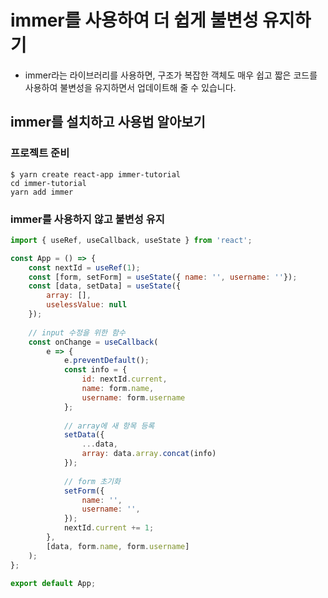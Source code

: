 # immer를 사용하여 더 쉽게 불변성 유지하기

- immer라는 라이브러리를 사용하면, 구조가 복잡한 객체도 매우 쉽고 짧은 코드를 사용하여 불변성을 유지하면서 업데이트해 줄 수 있습니다.

## immer를 설치하고 사용법 알아보기

### 프로젝트 준비

```
$ yarn create react-app immer-tutorial
cd immer-tutorial
yarn add immer
```

### immer를 사용하지 않고 불변성 유지

```javascript
import { useRef, useCallback, useState } from 'react';

const App = () => {
	const nextId = useRef(1);
	const [form, setForm] = useState({ name: '', username: ''});
	const [data, setData] = useState({
		array: [],
		uselessValue: null
	});
	
	// input 수정을 위한 함수
	const onChange = useCallback(
		e => {
			e.preventDefault();
			const info = {
				id: nextId.current,
				name: form.name,
				username: form.username
			};
			
			// array에 새 항목 등록
			setData({
				...data,
				array: data.array.concat(info)
			});
			
			// form 초기화
			setForm({
				name: '',
				username: '',
			});
			nextId.current += 1;
		},
		[data, form.name, form.username]
	);
};

export default App;
```